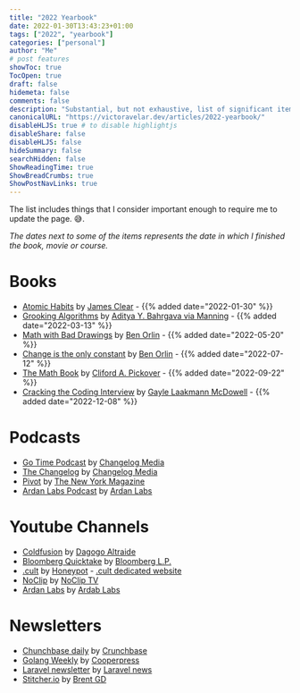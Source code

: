 ```yaml
---
title: "2022 Yearbook"
date: 2022-01-30T13:43:23+01:00
tags: ["2022", "yearbook"]
categories: ["personal"]
author: "Me"
# post features
showToc: true
TocOpen: true
draft: false
hidemeta: false
comments: false
description: "Substantial, but not exhaustive, list of significant items I've read, seen, listened to, or loved in the year 2022. "
canonicalURL: "https://victoravelar.dev/articles/2022-yearbook/"
disableHLJS: true # to disable highlightjs
disableShare: false
disableHLJS: false
hideSummary: false
searchHidden: false
ShowReadingTime: true
ShowBreadCrumbs: true
ShowPostNavLinks: true
---
```


The list includes things that I consider important enough to require me to update the page. :sweat_smile:.

_The dates next to some of the items represents the date in which I finished the book, movie or course._

# Books

- [Atomic Habits](https://jamesclear.com/atomic-habits) by [James Clear](https://jamesclear.com) - {{% added date="2022-01-30" %}}
- [Grooking Algorithms](https://www.manning.com/books/grokking-algorithms) by [Aditya Y. Bahrgava via Manning](https://adit.io/) - {{% added date="2022-03-13"  %}}
- [Math with Bad Drawings](https://mathwithbaddrawings.com/) by [Ben Orlin](https://www.linkedin.com/in/benjamin-orlin-9b0b0479/)  - {{% added date="2022-05-20"  %}}
- [Change is the only constant](https://mathwithbaddrawings.com/2019/06/26/change-is-the-only-constant/) by [Ben Orlin](https://www.linkedin.com/in/benjamin-orlin-9b0b0479/) - {{% added date="2022-07-12"  %}}
- [The Math Book](https://books.google.de/books/about/The_Math_Book.html?id=JrslMKTgSZwC&redir_esc=y) by [Cliford A. Pickover](https://en.wikipedia.org/wiki/Clifford_A._Pickover) - {{% added date="2022-09-22"  %}}
- [Cracking the Coding Interview](https://www.crackingthecodinginterview.com/) by [Gayle Laakmann McDowell](https://www.gayle.com/) - {{% added date="2022-12-08"  %}}

# Podcasts

- [Go Time Podcast](https://changelog.com/gotime) by [Changelog Media](https://changelog.com/)
- [The Changelog](https://changelog.com/podcast) by [Changelog Media](https://changelog.com/)
- [Pivot](https://podcasts.voxmedia.com/show/pivot) by [The New York Magazine](https://nymag.com/)
- [Ardan Labs Podcast](https://podcasts.google.com/feed/aHR0cHM6Ly9mZWVkcy5idXp6c3Byb3V0LmNvbS8xNDY2OTQ0LnJzcw==) by [Ardan Labs](https://www.ardanlabs.com/)

# Youtube Channels

- [Coldfusion](https://www.youtube.com/c/ColdFusion) by [Dagogo Altraide](https://coldfusioncollective.com/)
- [Bloomberg Quicktake](https://www.youtube.com/BloombergTV) by [Bloomberg L.P.](https://www.bloomberg.com/qt)
- [.cult](https://www.youtube.com/c/Honeypotio) by [Honeypot](https://honeypot.io) - [.cult dedicated website](https://cult.honeypot.io/)
- [NoClip](https://www.youtube.com/c/NoclipVideo) by [NoClip TV](https://www.noclip.video/)
- [Ardan Labs](https://www.youtube.com/channel/UCCgGRKeRM1b0LTDqqb4NqjA) by [Ardab Labs](https://www.ardanlabs.com/)

# Newsletters

- [Chunchbase daily](https://news.crunchbase.com/daily/) by [Crunchbase](https://news.crunchbase.com/daily/)
- [Golang Weekly](https://golangweekly.com/) by [Cooperpress](https://cooperpress.com/)
- [Laravel newsletter](https://laravel-news.com/newsletter) by [Laravel news](https://laravel-news.com/)
- [Stitcher.io](https://stitcher.io/newsletter/subscribe) by [Brent GD](https://twitter.com/brendt_gd)

